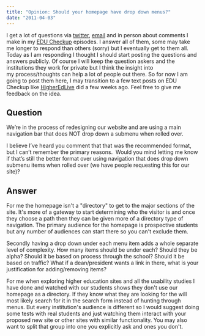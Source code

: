 ```yaml
---
title: "Opinion: Should your homepage have drop down menus?"
date: "2011-04-03"
---
```


I get a lot of questions via [twitter](http://twitter.com/nickdenardis), [email](mailto:nick@educheckup.com) and in person about comments I make in my [EDU Checkup](http://educheckup.com/) episodes. I answer all of them, some may take me longer to respond than others (sorry) but I eventually get to them all. Today as I am responding I thought I should start posting the questions and answers publicly. Of course I will keep the question askers and the institutions they work for private but I think the insight into my process/thoughts can help a lot of people out there. So for now I am going to post them here, I may transition to a few text posts on EDU Checkup like [HigherEdLive](http://higheredlive.com/) did a few weeks ago. Feel free to give me feedback on the idea.

## Question

We’re in the process of redesigning our website and are using a main navigation bar that does NOT drop down a submenu when rolled over.

I believe I’ve heard you comment that that was the recommended format, but I can’t remember the primary reasons.  Would you mind letting me know if that’s still the better format over using navigation that does drop down submenu items when rolled over (we have people requesting this for our site)?

## Answer

For me the homepage isn't a "directory" to get to the major sections of the site. It's more of a gateway to start determining who the visitor is and once they choose a path then they can be given more of a directory type of navigation. The primary audience for the homepage is prospective students but any number of audiences can start there so you can't exclude them.

Secondly having a drop down under each menu item adds a whole separate level of complexity. How many items should be under each? Should they be alpha? Should it be based on process through the school? Should it be based on traffic? What if a dean/president wants a link in there, what is your justification for adding/removing items?

For me when exploring higher education sites and all the usability studies I have done and watched with our students shows they don't use our homepage as a directory. If they know what they are looking for the will most likely search for it in the search form instead of hunting through menus. But every institution's audience is different so I would suggest doing some tests with real students and just watching them interact with your proposed new site or other sites with similar functionality. You may also want to split that group into one you explicitly ask and ones you don't.
